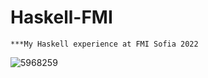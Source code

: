 # Haskell-FMI
```
***My Haskell experience at FMI Sofia 2022
```
![5968259](https://user-images.githubusercontent.com/81712614/181614740-b3b25707-d022-4fdb-a777-d8cb95f28741.png)
